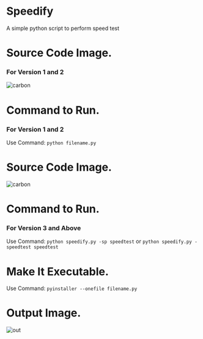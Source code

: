 # Speedify
A simple python script to perform speed test 

# Source Code Image.
### For Version 1 and 2
![carbon](https://user-images.githubusercontent.com/79792270/150973330-2d8e0149-8c49-42ef-a730-82a78d8ccdda.png)

# Command to Run.
### For Version 1 and 2
Use Command: `python filename.py` 

# Source Code Image.
![carbon](https://user-images.githubusercontent.com/79792270/151672359-c4af8187-5483-4f06-b48c-e868d4f7fb76.png)


# Command to Run.
### For Version 3 and Above
Use Command: `python speedify.py -sp speedtest` or `python speedify.py -speedtest speedtest`

# Make It Executable.
Use Command: `pyinstaller --onefile filename.py`

# Output Image.
![out](https://user-images.githubusercontent.com/79792270/171487665-9726327e-3e23-42c6-beca-b5d1d0c45894.png)
